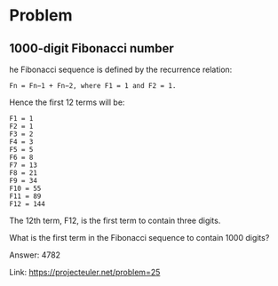 Problem
===

1000-digit Fibonacci number
---

he Fibonacci sequence is defined by the recurrence relation:

    Fn = Fn−1 + Fn−2, where F1 = 1 and F2 = 1.

Hence the first 12 terms will be:

    F1 = 1
    F2 = 1
    F3 = 2
    F4 = 3
    F5 = 5
    F6 = 8
    F7 = 13
    F8 = 21
    F9 = 34
    F10 = 55
    F11 = 89
    F12 = 144

The 12th term, F12, is the first term to contain three digits.

What is the first term in the Fibonacci sequence to contain 1000 digits?

Answer: 4782

Link: https://projecteuler.net/problem=25